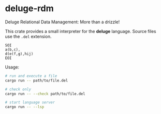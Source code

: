 # deluge-rdm

Deluge Relational Data Management: More than a drizzle!

This crate provides a small interpreter for the **deluge** language. Source
files use the `.del` extension.

```
SOI
a(b,c),
d(e(f,g),hij)
EOI
```

Usage:

```bash
# run and execute a file
cargo run -- path/to/file.del

# check only
cargo run -- --check path/to/file.del

# start language server
cargo run -- --lsp
```
